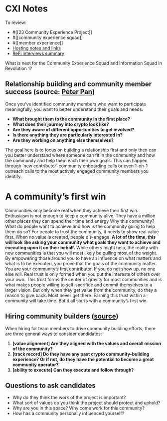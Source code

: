 




# CXI Notes

To review:
- #[[23 Community Experience Project]]
- #[[community experience squad]]  
- #[[member experience]] 
- [Hosting notes and links](https://app.clarity.so/superbenefit/notes/9fae7a51-1e48-4c69-a637-0bd0573348ee)
- [ReFi interviews summary](https://docs.google.com/document/d/1dzJX3Rhs7WZIjRcVdhMG0ddl2_6b5lUdTWco0iBumOc/edit)


What is next for the Community Experience Squad and Information Squad in Revolution 1?
## Relationship building and community member success (source: [Peter Pan](https://medium.com/1kxnetwork/how-to-grow-decentralized-communities-1bf1044924f8))
Once you’ve identified community members who want to participate meaningfully, you want to better understand their goals and needs.
- **What brought them to the community in the first place?**
- **What does their journey into crypto look like?**
- **Are they aware of different opportunities to get involved?**
- **Is there anything they are particularly interested in?**
- **Are they working on anything else themselves?**

The goal here is to focus on building a relationship first and only then can you better understand where someone can fit in the community and how the community and help them each their own goals. This can happen through ‘new contributor’ community onboarding calls or even 1-on-1 outreach calls to the most actively engaged community members you identify.

# A community’s first win
Communities only become real when they achieve their first win.
Enthusiasm is not enough to keep a community alive.
They have a million other places they can spend their time and energy
Why this community? What do people want to achieve and how is the community going to help them do so?
For people to trust the community, it needs to show real value first.
When no value is created, people dis-engage.
**A lot of the time, this will look like asking your community what goals they want to achieve and executing upon it on their behalf.** While others might help, the reality with new communities is that you will most likely be pulling most of the weight.
By empowering those around you to have an influence on what matters and what is to be executed, you prove that the goals of the community matter.
You are your community’s first contributor.
If you do not show up, no one else will.
Real trust is only formed when you put the interests of others over your own.
This trust forms the center of gravity for most communities and is what makes people willing to self-sacrifice and commit themselves to a larger vision. But only when they get value from the community, do they a reason to give back.
Most never get there.
Earning this trust within a community will take time.
But it all starts with a community’s first win.

## Hiring community builders ([source](https://medium.com/1kxnetwork/how-to-assess-new-community-building-hires-for-token-networks-a2672c07dd58))
When hiring for team members to drive community building efforts, there are three general ways to consider candidates:
1. **[value alignment] Are they aligned with the values and overall mission of the community?**
2. **[track record] Do they have any past crypto community-building experience? Or if not, do they have the potential to become a great community operator?**
3. **[ability to execute] Can they execute and follow through?**

## Questions to ask candidates
- Why do they think the work of the project is important?
- What sort of values do you think the project should protect and uphold?
- Why are you in this space? Why come work for this community?
- How has a community personally influenced yourself?


